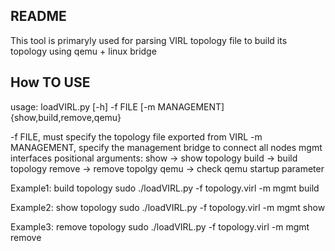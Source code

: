 ## README
This tool is primaryly used for parsing VIRL topology file to build its topology using qemu + linux bridge

## How TO USE

usage: loadVIRL.py [-h] -f FILE [-m MANAGEMENT] {show,build,remove,qemu}

-f FILE, must specify the topology file exported from VIRL
-m MANAGEMENT, specify the management bridge to connect all nodes mgmt interfaces 
positional arguments: 
	show -> show topology
	build -> build topology
	remove -> remove topolgy
	qemu -> check qemu startup parameter

Example1: build topology
 sudo ./loadVIRL.py -f topology.virl -m mgmt build

Example2: show topology
 sudo ./loadVIRL.py -f topology.virl -m mgmt show

Example3: remove topology
 sudo ./loadVIRL.py -f topology.virl -m mgmt remove
  

